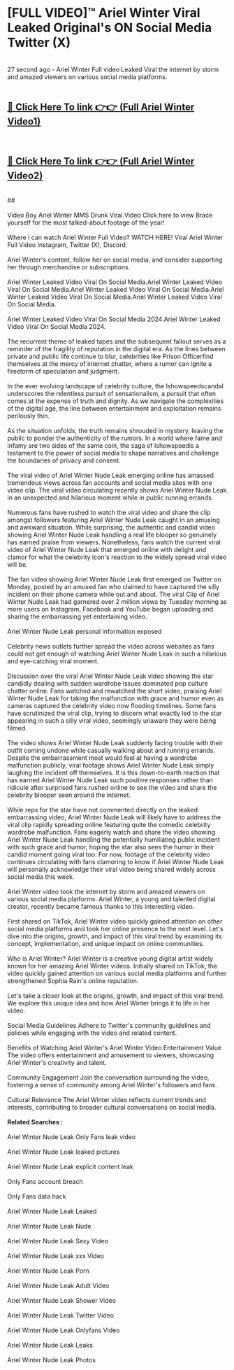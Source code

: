 # [FULL VIDEO]™ Ariel Winter Viral Leaked Original's ON Social Media Twitter (X) <br>
<br>
27 second ago - Ariel Winter Full video Leaked Viral the internet by storm and amazed viewers on various social media platforms.<br>

 <br>

##  <a href="https://play.123hd.live?title=Full Ariel_Winter&ref=git">🔴 Click Here To link 👉👉 (Full Ariel Winter Video1)</a><br>
  <br>

##  <a href="https://play.123hd.live?title=Full Ariel_Winter&ref=git">🔴 Click Here To link 👉👉 (Full Ariel Winter Video2)</a><br>
  <br>
  ##


  <br>

  <br>
Video Boy Ariel Winter MMS Drunk Viral.Video Click here to view Brace yourself for the most talked-about footage of the year!
<br><br>
Where i can watch Ariel Winter Full Video? WATCH HERE! Viral Ariel Winter Full Video Instagram, Twitter (X), Discord.
<br><br>
Ariel Winter's content, follow her on social media, and consider supporting her through merchandise or subscriptions.
<br><br>
Ariel Winter Leaked Video Viral On Social Media.Ariel Winter Leaked Video Viral On Social Media.Ariel Winter Leaked Video Viral On Social Media.Ariel Winter Leaked Video Viral On Social Media.Ariel Winter Leaked Video Viral On Social Media.
<br><br>
Ariel Winter Leaked Video Viral On Social Media 2024.Ariel Winter Leaked Video Viral On Social Media 2024.
<br><br>
The recurrent theme of leaked tapes and the subsequent fallout serves as a reminder of the fragility of reputation in the digital era. As the lines between private and public life continue to blur, celebrities like Prison Officerfind themselves at the mercy of internet chatter, where a rumor can ignite a firestorm of speculation and judgment.
<br><br>
In the ever evolving landscape of celebrity culture, the Ishowspeedscandal underscores the relentless pursuit of sensationalism, a pursuit that often comes at the expense of truth and dignity. As we navigate the complexities of the digital age, the line between entertainment and exploitation remains perilously thin.
<br><br>
As the situation unfolds, the truth remains shrouded in mystery, leaving the public to ponder the authenticity of the rumors. In a world where fame and infamy are two sides of the same coin, the saga of Ishowspeedis a testament to the power of social media to shape narratives and challenge the boundaries of privacy and consent.
<br><br>
The viral video of Ariel Winter Nude Leak emerging online has amassed tremendous views across fan accounts and social media sites with one video clip. The viral video circulating recently shows Ariel Winter Nude Leak in an unexpected and hilarious moment while in public running errands.
<br><br>
Numerous fans have rushed to watch the viral video and share the clip amongst followers featuring Ariel Winter Nude Leak caught in an amusing and awkward situation. While surprising, the authentic and candid video showing Ariel Winter Nude Leak handling a real life blooper so genuinely has earned praise from viewers. Nonetheless, fans watch the current viral video of Ariel Winter Nude Leak that emerged online with delight and clamor for what the celebrity icon's reaction to the widely spread viral video will be.
<br><br>
The fan video showing Ariel Winter Nude Leak first emerged on Twitter on Monday, posted by an amused fan who claimed to have captured the silly incident on their phone camera while out and about. The viral Clip of Ariel Winter Nude Leak had garnered over 2 million views by Tuesday morning as more users on Instagram, Facebook and YouTube began uploading and sharing the embarrassing yet entertaining video.
<br><br>
Ariel Winter Nude Leak personal information exposed
<br><br>
Celebrity news outlets further spread the video across websites as fans could not get enough of watching Ariel Winter Nude Leak in such a hilarious and eye-catching viral moment.
<br><br>
Discussion over the viral Ariel Winter Nude Leak video showing the star candidly dealing with sudden wardrobe issues dominated pop culture chatter online. Fans watched and rewatched the short video, praising Ariel Winter Nude Leak for taking the malfunction with grace and humor even as cameras captured the celebrity video now flooding timelines. Some fans have scrutinized the viral clip, trying to discern what exactly led to the star appearing in such a silly viral video, seemingly unaware they were being filmed.
<br><br>
The video shows Ariel Winter Nude Leak suddenly facing trouble with their outfit coming undone while casually walking about and running errands. Despite the embarrassment most would feel at having a wardrobe malfunction publicly, viral footage shows Ariel Winter Nude Leak simply laughing the incident off themselves. It is this down-to-earth reaction that has earned Ariel Winter Nude Leak such positive responses rather than ridicule after surprised fans rushed online to see the video and share the celebrity blooper seen around the internet.
<br><br>
While reps for the star have not commented directly on the leaked embarrassing video, Ariel Winter Nude Leak will likely have to address the viral clip rapidly spreading online featuring quite the comedic celebrity wardrobe malfunction. Fans eagerly watch and share the video showing Ariel Winter Nude Leak handling the potentially humiliating public incident with such grace and humor, hoping the star also sees the humor in their candid moment going viral too. For now, footage of the celebrity video continues circulating with fans clamoring to know if Ariel Winter Nude Leak will personally acknowledge their viral video being shared widely across social media this week.
<br><br>
Ariel Winter video took the internet by storm and amazed viewers on various social media platforms. Ariel Winter, a young and talented digital creator, recently became famous thanks to this interesting video.
<br><br>
First shared on TikTok, Ariel Winter video quickly gained attention on other social media platforms and took her online presence to the next level. Let's dive into the origins, growth, and impact of this viral trend by examining its concept, implementation, and unique impact on online communities.
<br><br>
Who is Ariel Winter? Ariel Winter is a creative young digital artist widely known for her amazing Ariel Winter videos. Initially shared on TikTok, the video quickly gained attention on various social media platforms and further strengthened Sophia Rain's online reputation.
<br><br>
Let's take a closer look at the origins, growth, and impact of this viral trend. We explore this unique idea and how Ariel Winter brings it to life in her video.
<br><br>
Social Media Guidelines Adhere to Twitter's community guidelines and policies while engaging with the video and related content.
<br><br>
Benefits of Watching Ariel Winter's Ariel Winter Video Entertainment Value The video offers entertainment and amusement to viewers, showcasing Ariel Winter's creativity and talent.
<br><br>
Community Engagement Join the conversation surrounding the video, fostering a sense of community among Ariel Winter's followers and fans.
<br><br>
Cultural Relevance The Ariel Winter video reflects current trends and interests, contributing to broader cultural conversations on social media.
<br><br>
<strong>Related Searches :</strong>
<br><br>
Ariel Winter Nude Leak Only Fans leak video
<br><br>
Ariel Winter Nude Leak leaked pictures
<br><br>
Ariel Winter Nude Leak explicit content leak
<br><br>
Only Fans account breach
<br><br>
Only Fans data hack
<br><br>
Ariel Winter Nude Leak Leaked
<br><br>
Ariel Winter Nude Leak Nude
<br><br>
Ariel Winter Nude Leak Sexy Video
<br><br>
Ariel Winter Nude Leak xxx Video
<br><br>
Ariel Winter Nude Leak Porn
<br><br>
Ariel Winter Nude Leak Adult Video
<br><br>
Ariel Winter Nude Leak Shower Video
<br><br>
Ariel Winter Nude Leak Twitter Video
<br><br>
Ariel Winter Nude Leak Onlyfans Video
<br><br>
Ariel Winter Nude Leak Leaks
<br><br>
Ariel Winter Nude Leak Photos